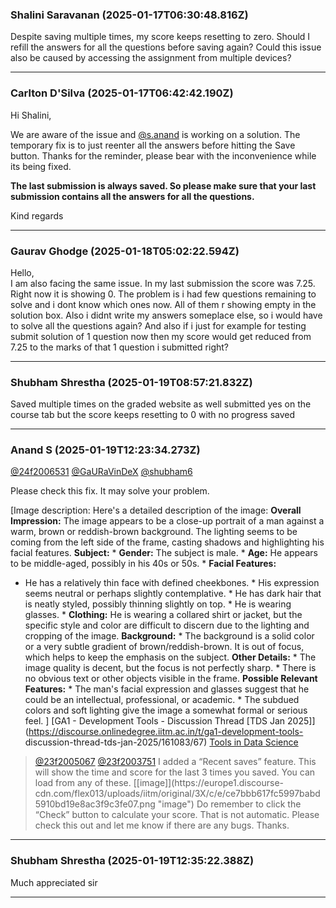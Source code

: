 ### Shalini Saravanan (2025-01-17T06:30:48.816Z)

Despite saving multiple times, my score keeps resetting to zero. Should I
refill the answers for all the questions before saving again? Could this issue
also be caused by accessing the assignment from multiple devices?


---
### Carlton D'Silva (2025-01-17T06:42:42.190Z)

Hi Shalini,

We are aware of the issue and [@s.anand](/u/s.anand) is working on a solution.
The temporary fix is to just reenter all the answers before hitting the Save
button. Thanks for the reminder, please bear with the inconvenience while its
being fixed.

**The last submission is always saved. So please make sure that your last
submission contains all the answers for all the questions.**

Kind regards


---
### Gaurav Ghodge (2025-01-18T05:02:22.594Z)

Hello,  
I am also facing the same issue. In my last submission the score was 7.25.
Right now it is showing 0. The problem is i had few questions remaining to
solve and i dont know which ones now. All of them r showing empty in the
solution box. Also i didnt write my answers someplace else, so i would have to
solve all the questions again? And also if i just for example for testing
submit solution of 1 question now then my score would get reduced from 7.25 to
the marks of that 1 question i submitted right?


---
### Shubham Shrestha (2025-01-19T08:57:21.832Z)

Saved multiple times on the graded website as well submitted yes on the course
tab but the score keeps resetting to 0 with no progress saved


---
### Anand S (2025-01-19T12:23:34.273Z)

[@24f2006531](/u/24f2006531) [@GaURaVinDeX](/u/gauravindex)
[@shubham6](/u/shubham6)

Please check this fix. It may solve your problem.

[Image description: Here's a detailed description of the image: **Overall
Impression:** The image appears to be a close-up portrait of a man against a
warm, brown or reddish-brown background. The lighting seems to be coming from
the left side of the frame, casting shadows and highlighting his facial
features. **Subject:** * **Gender:** The subject is male. * **Age:** He
appears to be middle-aged, possibly in his 40s or 50s. * **Facial Features:**
* He has a relatively thin face with defined cheekbones. * His expression
seems neutral or perhaps slightly contemplative. * He has dark hair that is
neatly styled, possibly thinning slightly on top. * He is wearing glasses. *
**Clothing:** He is wearing a collared shirt or jacket, but the specific style
and color are difficult to discern due to the lighting and cropping of the
image. **Background:** * The background is a solid color or a very subtle
gradient of brown/reddish-brown. It is out of focus, which helps to keep the
emphasis on the subject. **Other Details:** * The image quality is decent, but
the focus is not perfectly sharp. * There is no obvious text or other objects
visible in the frame. **Possible Relevant Features:** * The man's facial
expression and glasses suggest that he could be an intellectual, professional,
or academic. * The subdued colors and soft lighting give the image a somewhat
formal or serious feel. ] [GA1 - Development Tools - Discussion Thread [TDS
Jan 2025]](https://discourse.onlinedegree.iitm.ac.in/t/ga1-development-tools-
discussion-thread-tds-jan-2025/161083/67) [Tools in Data
Science](/c/courses/tds-kb/34)

> [@23f2005067](/u/23f2005067) [@23f2003751](/u/23f2003751) I added a “Recent
> saves” feature. This will show the time and score for the last 3 times you
> saved. You can load from any of these. [[image]](https://europe1.discourse-
> cdn.com/flex013/uploads/iitm/original/3X/c/e/ce7bbb617fc5997babd5910bd19e8ac3f9c3fe07.png
> "image") Do remember to click the “Check” button to calculate your score.
> That is not automatic. Please check this out and let me know if there are
> any bugs. Thanks.


---
### Shubham Shrestha (2025-01-19T12:35:22.388Z)

Much appreciated sir


---
